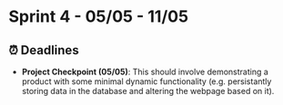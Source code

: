 # Sprint 4 - 05/05 - 11/05 

## ⏰ Deadlines
- **Project Checkpoint (05/05)**: This should involve demonstrating a product with some minimal dynamic functionality (e.g. persistantly storing data in the database and altering the webpage based on it).